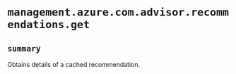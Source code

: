 # `management.azure.com.advisor.recommendations.get`

## `summary`
Obtains details of a cached recommendation.


